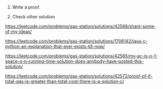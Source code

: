 1. Write a proof.

2. Check other solution

https://leetcode.com/problems/gas-station/solutions/42568/share-some-of-my-ideas/

https://leetcode.com/problems/gas-station/solutions/1706142/java-c-python-an-explanation-that-ever-exists-till-now/

https://leetcode.com/problems/gas-station/solutions/42565/my-ac-is-o-1-space-o-n-running-time-solution-does-anybody-have-posted-this-solution/

https://leetcode.com/problems/gas-station/solutions/42572/proof-of-if-total-gas-is-greater-than-total-cost-there-is-a-solution-c/
